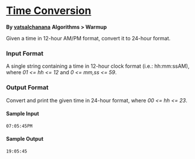 # [Time Conversion](https://www.hackerrank.com/contests/master/challenges/time-conversion)

**By [vatsalchanana](https://www.hackerrank.com/vatsalchanana)**
**Algorithms > Warmup**

Given a time in 12-hour AM/PM format, convert it to 24-hour format.

### Input Format

A single string containing a time in 12-hour clock format (i.e.: hh:mm:ssAM), where *01 <= hh <= 12* and *0 <= mm,ss <= 59*.

### Output Format

Convert and print the given time in 24-hour format, where *00 <= hh <= 23*.

#### Sample Input

```
07:05:45PM
```

#### Sample Output

```
19:05:45
```
